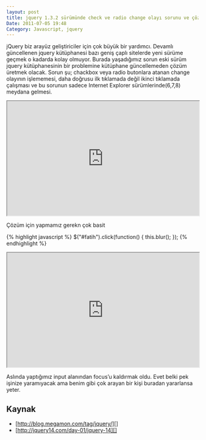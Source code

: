 ```yaml
---
layout: post
title: jquery 1.3.2 sürümünde check ve radio change olayı sorunu ve çözümü
Date: 2011-07-05 19:48
Category: Javascript, jquery
---
```


jQuery biz arayüz geliştiriciler için çok büyük bir yardımcı. Devamlı
güncellenen jquery kütüphanesi bazı geniş çaplı sitelerde yeni sürüme
geçmek o kadarda kolay olmuyor. Burada yaşadığımız sorun eski sürüm
jquery kütüphanesinin bir problemine kütüphane güncellemeden çözüm
üretmek olacak. Sorun şu; chackbox veya radio butonlara atanan change
olayının işlememesi, daha doğrusu ilk tıklamada değil ikinci tıklamada
çalışması ve bu sorunun sadece Internet Explorer sürümlerinde(6,7,8)
meydana gelmesi.

<iframe style="width: 100%; height: 300px" src="https://jsfiddle.net/fatihhayri/Y4n5j/1/embedded/"></iframe>

Çözüm için yapmamız gerekn çok basit

{% highlight javascript %}
$("#fatih").click(function() {
	this.blur();
});
{% endhighlight %}

<iframe style="width: 100%; height: 300px" src="https://jsfiddle.net/fatihhayri/zEBUg/embedded/"></iframe>

Aslında yaptığımız input alanından focus’u kaldırmak oldu. Evet belki
pek işinize yaramıyacak ama benim gibi çok arayan bir kişi buradan
yararlansa yeter.

## Kaynak

-   [http://blog.megamon.com/tag/jquery/][]
-   [http://jquery14.com/day-01/jquery-14][]


  [http://blog.megamon.com/tag/jquery/]: http://blog.megamon.com/tag/jquery/
  [http://jquery14.com/day-01/jquery-14]: http://jquery14.com/day-01/jquery-14
